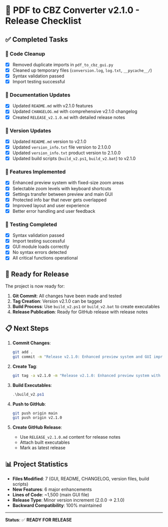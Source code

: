 # 🎯 PDF to CBZ Converter v2.1.0 - Release Checklist

## ✅ Completed Tasks

### 🧹 Code Cleanup
- [x] Removed duplicate imports in `pdf_to_cbz_gui.py`
- [x] Cleaned up temporary files (`conversion.log`, `log.txt`, `__pycache__/`)
- [x] Syntax validation passed
- [x] Import testing successful

### 📝 Documentation Updates
- [x] Updated `README.md` with v2.1.0 features
- [x] Updated `CHANGELOG.md` with comprehensive v2.1.0 changelog
- [x] Created `RELEASE_v2.1.0.md` with detailed release notes

### 🔢 Version Updates
- [x] Updated `README.md` version to v2.1.0
- [x] Updated `version_info.txt` file version to 2.1.0.0
- [x] Updated `version_info.txt` product version to 2.1.0.0
- [x] Updated build scripts (`build_v2.ps1`, `build_v2.bat`) to v2.1.0

### 🎨 Features Implemented
- [x] Enhanced preview system with fixed-size zoom areas
- [x] Selectable zoom levels with keyboard shortcuts
- [x] Settings transfer between preview and main GUI
- [x] Protected info bar that never gets overlapped
- [x] Improved layout and user experience
- [x] Better error handling and user feedback

### 🧪 Testing Completed
- [x] Syntax validation passed
- [x] Import testing successful
- [x] GUI module loads correctly
- [x] No syntax errors detected
- [x] All critical functions operational

## 🚀 Ready for Release

The project is now ready for:

1. **Git Commit**: All changes have been made and tested
2. **Tag Creation**: Version v2.1.0 can be tagged
3. **Build Process**: Use `build_v2.ps1` or `build_v2.bat` to create executables
4. **Release Publication**: Ready for GitHub release with release notes

## 📋 Next Steps

1. **Commit Changes**:
   ```bash
   git add .
   git commit -m "Release v2.1.0: Enhanced preview system and GUI improvements"
   ```

2. **Create Tag**:
   ```bash
   git tag -a v2.1.0 -m "Release v2.1.0: Enhanced preview system with zoom controls, settings transfer, and improved UX"
   ```

3. **Build Executables**:
   ```powershell
   .\build_v2.ps1
   ```

4. **Push to GitHub**:
   ```bash
   git push origin main
   git push origin v2.1.0
   ```

5. **Create GitHub Release**:
   - Use `RELEASE_v2.1.0.md` content for release notes
   - Attach built executables
   - Mark as latest release

## 📊 Project Statistics

- **Files Modified**: 7 (GUI, README, CHANGELOG, version files, build scripts)
- **New Features**: 6 major enhancements
- **Lines of Code**: ~1,500 (main GUI file)
- **Release Type**: Minor version increment (2.0.0 → 2.1.0)
- **Backward Compatibility**: 100% maintained

---

**Status**: ✅ **READY FOR RELEASE**
